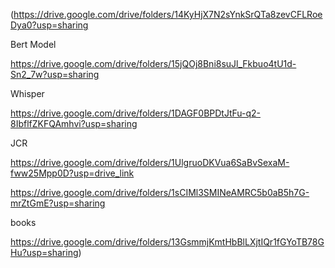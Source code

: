 (https://drive.google.com/drive/folders/14KyHjX7N2sYnkSrQTa8zevCFLRoeDya0?usp=sharing

Bert Model

https://drive.google.com/drive/folders/15jQOj8Bni8suJl_Fkbuo4tU1d-Sn2_7w?usp=sharing

Whisper

https://drive.google.com/drive/folders/1DAGF0BPDtJtFu-q2-8IbflfZKFQAmhvi?usp=sharing

JCR

https://drive.google.com/drive/folders/1UlgruoDKVua6SaBvSexaM-fww25Mpp0D?usp=drive_link

https://drive.google.com/drive/folders/1sCIMl3SMINeAMRC5b0aB5h7G-mrZtGmE?usp=sharing

books

https://drive.google.com/drive/folders/13GsmmjKmtHbBlLXjtIQr1fGYoTB78GHu?usp=sharing)

